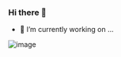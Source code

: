 ### Hi there 👋
- 🔭 I’m currently working on ...

![image](https://user-images.githubusercontent.com/119307197/226107973-4ff0e4d3-5b79-4480-b086-84674528bc41.png)

<!--
**Gearx10a/Gearx10a** is a ✨ _special_ ✨ repository because its `README.md` (this file) appears on your GitHub profile.

Here are some ideas to get you started:

- 🔭 I’m currently working on ...
- 🌱 I’m currently learning ...
- 👯 I’m looking to collaborate on ...
- 🤔 I’m looking for help with ...
- 💬 Ask me about ...
- 📫 How to reach me: ...
- 😄 Pronouns: ...
- ⚡ Fun fact: ...
-->
